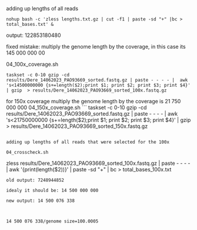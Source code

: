 adding up lengths of all reads
```
nohup bash -c 'zless lengths.txt.gz | cut -f1 | paste -sd "+" |bc > total_bases.txt' & 
```
output: 122853180480



fixed mistake: multiply the genome length by the coverage, in this case its 145 000 000 00

04_100x_coverage.sh
```
taskset -c 0-10 gzip -cd results/Dere_14062023_PAO93669_sorted.fastq.gz | paste - - - - |  awk 's<14500000000 {s+=length($2);print $1; print $2; print $3; print $4}' | gzip  > results/Dere_14062023_PAO93669_sorted_100x.fastq.gz
```

for 150x coverage multiply the genome length by the coverage is 21 750 000 000
                                                                                     04_150x_coverage.sh                                                                               ``` 
taskset -c 0-10 gzip -cd results/Dere_14062023_PAO93669_sorted.fastq.gz | paste - - - - |  awk 's<21750000000 {s+=length($2);print $1; print $2; print $3; print $4}' | gzip  > results/Dere_14062023_PAO93669_sorted_150x.fastq.gz
```

adding up lengths of all reads that were selected for the 100x

04_crosscheck.sh
```
zless results/Dere_14062023_PAO93669_sorted_100x.fastq.gz | paste - - - - |  awk  '{print(length($2))}' | paste -sd "+" | bc > total_bases_100x.txt
```
old output: 7248944852

idealy it should be: 14 500 000 000

new output: 14 500 076 338



14 500 076 338/genome size=100.0005
